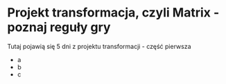 # Projekt transformacja, czyli Matrix - poznaj reguły gry

Tutaj pojawią się 5 dni z projektu transformacji - część pierwsza
- a
- b
- c
